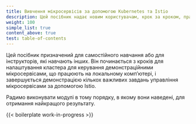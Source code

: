 ```yaml
---
title: Вивчення мікросервісів за допомогою Kubernetes та Istio
description: Цей посібник надає новим користувачам, крок за кроком, практичний досвід використання Istio для типових сценаріїв використання мікросервісів.
weight: 100
simple_list: true
content_above: true
test: table-of-contents
---
```


Цей посібник призначений для самостійного навчання або для інструкторів, які навчають інших. Він починається з кроків для налаштування кластера для керування демонстраційними мікросервісами, що працюють на локальному компʼютері, і завершується демонстрацією кількох важливих завдань управління мікросервісами за допомогою Istio.

Радимо виконувати модулі в тому порядку, в якому вони наведені, для отримання найкращого результату.

{{< boilerplate work-in-progress >}}